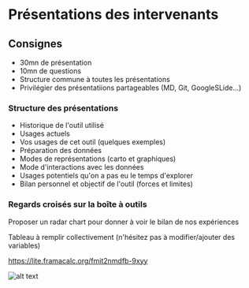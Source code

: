 # Présentations des intervenants

## Consignes 

* 30mn de présentation
* 10mn de questions
* Structure commune à toutes les présentations
* Privilégier des présentatiions partageables (MD, Git, GoogleSLide...)

### Structure des présentations

* Historique de l'outil utilisé
* Usages actuels
* Vos usages de cet outil (quelques exemples)
* Préparation des données
* Modes de représentations (carto et graphiques)
* Mode d'interactions avec les données
* Usages potentiels qu'on a pas eu le temps d'explorer
* Bilan personnel et objectif de l'outil (forces et limites)

### Regards croisés sur la boîte à outils

Proposer un radar chart pour donner à voir le bilan de nos expériences

Tableau à remplir collectivement (n'hésitez pas à modifier/ajouter des variables)

https://lite.framacalc.org/fmit2nmdfb-9xyy

![alt text](https://raw.githubusercontent.com/magisAR9/JEGeovizRennes/main/Pr%C3%A9sentations/Benchmarking.PNG)
